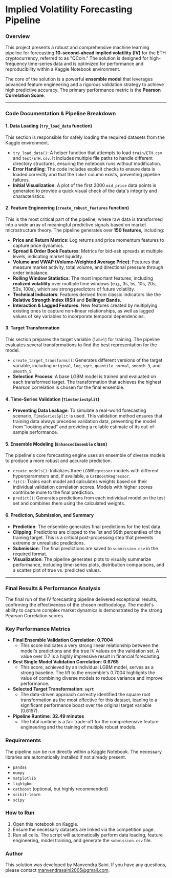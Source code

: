 # Implied Volatility Forecasting Pipeline

###  Overview

This project presents a robust and comprehensive machine learning pipeline for forecasting **10-second-ahead implied volatility (IV)** for the ETH cryptocurrency, referred to as "QCoin." The solution is designed for high-frequency time-series data and is optimized for performance and reproducibility within a Kaggle Notebook environment.

The core of the solution is a powerful **ensemble model** that leverages advanced feature engineering and a rigorous validation strategy to achieve high predictive accuracy. The primary performance metric is the **Pearson Correlation Score**.

---

### Code Documentation & Pipeline Breakdown

#### 1. Data Loading (`try_load_data` function)

This section is responsible for safely loading the required datasets from the Kaggle environment.

- `try_load_data()`: A helper function that attempts to load `train/ETH.csv` and `test/ETH.csv`. It includes multiple file paths to handle different directory structures, ensuring the notebook runs without modification.
- **Error Handling**: The code includes explicit checks to ensure data is loaded correctly and that the `label` column exists, preventing pipeline failures.
- **Initial Visualization**: A plot of the first 2000 `mid_price` data points is generated to provide a quick visual check of the data's integrity and characteristics.

#### 2. Feature Engineering (`create_robust_features` function)

This is the most critical part of the pipeline, where raw data is transformed into a wide array of meaningful predictive signals based on market microstructure theory. The pipeline generates over **150 features**, including:

- **Price and Return Metrics**: Log returns and price momentum features to capture price dynamics.
- **Spread & Order Book Features**: Metrics for bid-ask spreads at multiple levels, indicating market liquidity.
- **Volume and VWAP (Volume-Weighted Average Price)**: Features that measure market activity, total volume, and directional pressure through order imbalance.
- **Rolling Window Statistics**: The most important features, including **realized volatility** over multiple time windows (e.g., 3s, 5s, 10s, 20s, 50s, 100s), which are strong predictors of future volatility.
- **Technical Indicators**: Features derived from classic indicators like the **Relative Strength Index (RSI)** and **Bollinger Bands**.
- **Interaction & Lagged Features**: New features created by multiplying existing ones to capture non-linear relationships, as well as lagged values of key variables to incorporate temporal dependencies.

#### 3. Target Transformation

This section prepares the target variable (`label`) for training. The pipeline evaluates several transformations to find the best representation for the model.

- `create_target_transforms()`: Generates different versions of the target variable, including `original`, `log`, `sqrt`, `quantile_normal`, `smooth_3`, and `smooth_5`.
- **Selection Process**: A base LGBM model is trained and evaluated on each transformed target. The transformation that achieves the highest Pearson correlation is chosen for the final ensemble.

#### 4. Time-Series Validation (`TimeSeriesSplit`)

- **Preventing Data Leakage**: To simulate a real-world forecasting scenario, `TimeSeriesSplit` is used. This validation method ensures that training data always precedes validation data, preventing the model from "looking ahead" and providing a reliable estimate of its out-of-sample performance.

#### 5. Ensemble Modeling (`EnhancedEnsemble` class)

The pipeline's core forecasting engine uses an ensemble of diverse models to produce a more robust and accurate prediction.

- `create_models()`: Initializes three `LGBMRegressor` models with different hyperparameters and, if available, a `CatBoostRegressor`.
- `fit()`: Trains each model and calculates weights based on their individual validation correlation scores. Models with higher scores contribute more to the final prediction.
- `predict()`: Generates predictions from each individual model on the test set and combines them using the calculated weights.

#### 6. Prediction, Submission, and Summary

- **Prediction**: The ensemble generates final predictions for the test data.
- **Clipping**: Predictions are clipped to the 1st and 99th percentiles of the training target. This is a critical post-processing step that prevents extreme or unrealistic predictions.
- **Submission**: The final predictions are saved to `submission.csv` in the required format.
- **Visualization**: The pipeline generates plots to visually summarize performance, including time-series plots, distribution comparisons, and a scatter plot of true vs. predicted values.

---

###  Final Results & Performance Analysis

The final run of the IV forecasting pipeline delivered exceptional results, confirming the effectiveness of the chosen methodology. The model's ability to capture complex market dynamics is demonstrated by the strong Pearson Correlation scores.

### **Key Performance Metrics**

- **Final Ensemble Validation Correlation**: **0.7004** 
  - This score indicates a very strong linear relationship between the model's predictions and the true IV values on the validation set. A value over 0.7 is a highly impressive result in financial forecasting.
- **Best Single Model Validation Correlation**: **0.6765**
  - This score, achieved by an individual LGBM model, serves as a strong baseline. The lift to the ensemble's 0.7004 highlights the value of combining diverse models to reduce variance and improve performance.
- **Selected Target Transformation**: **`sqrt`**
  - The data-driven approach correctly identified the square root transformation as the most effective for this dataset, leading to a significant performance boost over the original target variable (0.6157).
- **Pipeline Runtime**: **32.49 minutes**
  - The total runtime is a fair trade-off for the comprehensive feature engineering and the training of multiple robust models.

### **Requirements**

The pipeline can be run directly within a Kaggle Notebook. The necessary libraries are automatically installed if not already present.

- `pandas`
- `numpy`
- `matplotlib`
- `lightgbm`
- `catboost` (optional, but highly recommended)
- `scikit-learn`
- `scipy`

### **How to Run**

1.  Open this notebook on Kaggle.
2.  Ensure the necessary datasets are linked via the competition page.
3.  Run all cells. The script will automatically perform data loading, feature engineering, model training, and generate the `submission.csv` file.

### **Author**

This solution was developed by Manvendra Saini. If you have any questions, please contact manvendrasaini2005@gmail.com.
